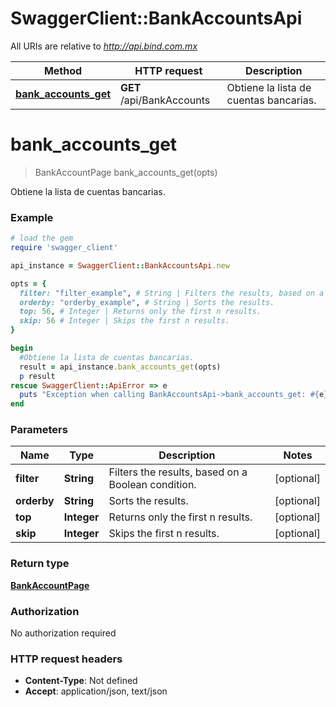 # SwaggerClient::BankAccountsApi

All URIs are relative to *http://api.bind.com.mx*

Method | HTTP request | Description
------------- | ------------- | -------------
[**bank_accounts_get**](BankAccountsApi.md#bank_accounts_get) | **GET** /api/BankAccounts | Obtiene la lista de cuentas bancarias.


# **bank_accounts_get**
> BankAccountPage bank_accounts_get(opts)

Obtiene la lista de cuentas bancarias.



### Example
```ruby
# load the gem
require 'swagger_client'

api_instance = SwaggerClient::BankAccountsApi.new

opts = { 
  filter: "filter_example", # String | Filters the results, based on a Boolean condition.
  orderby: "orderby_example", # String | Sorts the results.
  top: 56, # Integer | Returns only the first n results.
  skip: 56 # Integer | Skips the first n results.
}

begin
  #Obtiene la lista de cuentas bancarias.
  result = api_instance.bank_accounts_get(opts)
  p result
rescue SwaggerClient::ApiError => e
  puts "Exception when calling BankAccountsApi->bank_accounts_get: #{e}"
end
```

### Parameters

Name | Type | Description  | Notes
------------- | ------------- | ------------- | -------------
 **filter** | **String**| Filters the results, based on a Boolean condition. | [optional] 
 **orderby** | **String**| Sorts the results. | [optional] 
 **top** | **Integer**| Returns only the first n results. | [optional] 
 **skip** | **Integer**| Skips the first n results. | [optional] 

### Return type

[**BankAccountPage**](BankAccountPage.md)

### Authorization

No authorization required

### HTTP request headers

 - **Content-Type**: Not defined
 - **Accept**: application/json, text/json



